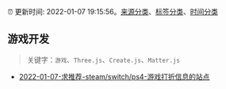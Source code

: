 :alarm_clock: 更新时间: 2022-01-07 19:15:56。[来源分类](../README.md)、[标签分类](../TAGS.md)、[时间分类](../TIMELINE.md)

## 游戏开发


> 关键字：`游戏`、`Three.js`、`Create.js`、`Matter.js`



- [2022-01-07-求推荐-steam/switch/ps4-游戏打折信息的站点](https://www.v2ex.com/t/826933) 